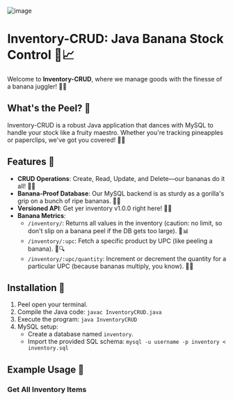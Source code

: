 ![image](https://github.com/IjaasMohamed/OOP-PROJECT-Inventory-Management/assets/96341377/7cf00ca4-c2e6-4d2a-9ec3-d8656d82c545)

# Inventory-CRUD: Java Banana Stock Control 🍌📈

Welcome to **Inventory-CRUD**, where we manage goods with the finesse of a banana juggler! 🎪🍌

## What's the Peel? 🍌

Inventory-CRUD is a robust Java application that dances with MySQL to handle your stock like a fruity maestro. Whether you're tracking pineapples or paperclips, we've got you covered! 🍍📎

## Features 🍌

- **CRUD Operations**: Create, Read, Update, and Delete—our bananas do it all! 🍌📝
- **Banana-Proof Database**: Our MySQL backend is as sturdy as a gorilla's grip on a bunch of ripe bananas. 🦍🍌
- **Versioned API**: Get yer inventory v1.0.0 right here! 🍌🔢
- **Banana Metrics**:
    - `/inventory/`: Returns all values in the inventory (caution: no limit, so don't slip on a banana peel if the DB gets too large). 🍌📊
    - `/inventory/:upc`: Fetch a specific product by UPC (like peeling a banana). 🍌🔍
    - `/inventory/:upc/quantity`: Increment or decrement the quantity for a particular UPC (because bananas multiply, you know). 🍌🔄

## Installation 🍌

1. Peel open your terminal.
2. Compile the Java code: `javac InventoryCRUD.java`
3. Execute the program: `java InventoryCRUD`
4. MySQL setup:
    - Create a database named `inventory`.
    - Import the provided SQL schema: `mysql -u username -p inventory < inventory.sql`

## Example Usage 🍌

### Get All Inventory Items

